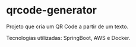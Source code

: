 # qrcode-generator
Projeto que cria um QR Code a partir de um texto.

Tecnologias utilizadas: SpringBoot, AWS e Docker.
